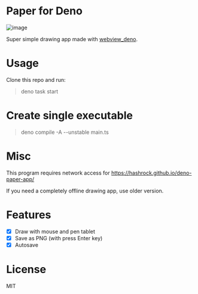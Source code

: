 # Paper for Deno

![image](https://user-images.githubusercontent.com/3132889/192071287-47dc0993-2fad-4a4d-ae45-6f3ad66f7e5a.png)

Super simple drawing app made with
[webview_deno](https://github.com/webview/webview_deno).

# Usage

Clone this repo and run:

> deno task start

# Create single executable

> deno compile -A --unstable main.ts

# Misc

This program requires network access for https://hashrock.github.io/deno-paper-app/

If you need a completely offline drawing app, use older version.

# Features

- [x] Draw with mouse and pen tablet
- [x] Save as PNG (with press Enter key)
- [x] Autosave

# License

MIT
